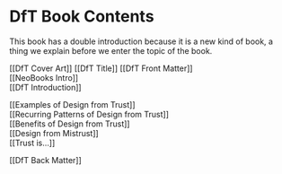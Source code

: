 # DfT Book Contents

This book has a double introduction because it is a new kind of book, a thing we explain before we enter the topic of the book.

[[DfT Cover Art]]
[[DfT Title]]
[[DfT Front Matter]]  
[[NeoBooks Intro]]  
[[DfT Introduction]]  

[[Examples of Design from Trust]]  
[[Recurring Patterns of Design from Trust]]  
[[Benefits of Design from Trust]]  
[[Design from Mistrust]]  
[[Trust is…]]  


[[DfT Back Matter]]  

